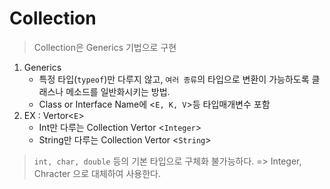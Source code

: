 # Collection
> Collection은 Generics 기법으로 구현
1. Generics  
    * 특정 타입(`typeof`)만 다루지 않고, `여러 종류`의 타입으로 변환이 가능하도록 클래스나 메소드를 일반화시키는 방법.
    * Class or Interface Name에 <`E, K, V`>등 타입매개변수 포함
2. EX : Vertor<`E`>  
    * Int만 다루는 Collection Vertor <`Integer`>
    * String만 다루는 Collection Vertor <`String`>
> `int, char, double` 등의 기본 타입으로 구체화 불가능하다. => Integer, Chracter 으로 대체하여 사용한다.

